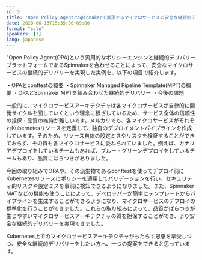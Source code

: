 ```yaml
---
id: 5
title: "Open Policy AgentとSpinnakerで実現するマイクロサービスの安全な継続的デリバリー"
date: 2020-06-13T15:35:00+09:00
format: "solo"
speakers: [7]
lang: japanese
---
```


"Open Policy Agent(OPA)という汎用的なポリシーエンジンと継続的デリバリープラットフォームであるSpinnakerを合わせることによって、安全なマイクロサービスの継続的デリバリーを実現した実例を、以下の項目で紹介します。

・OPAとconftestの概要
・Spinnaker Managed Pipeline Template(MPT)の概要
・OPAとSpinnaker MPTを組み合わせた継続的デリバリー
・今後の課題

一般的に、マイクロサービスアーキテクチャは各マイクロサービスが自律的に開発サイクルを回していくという理念に根ざしているため、サービス全体の信頼性の担保・品質の維持が難しいです。メルカリでも、各マイクロサービスがそれぞれKubernetesリソースを定義して、独自のデプロイメントパイプラインを作成しています。そのため、リソース自体の設定ミスやリスクを検証することができておらず、その質も各マイクロサービスに委ねられていました。例えば、カナリアデプロイをしているチームもあれば、ブルー・グリーンデプロイをしているチームもあり、品質にばらつきがありました。

今回の取り組みでOPAや、その派生物であるconftestを使ってデプロイ前にKubernetesリソースにポリシーを適用してバリデーションを行い、セキュリティ的リスクや設定ミスを事前に検知できるようになりました。また、Spinnaker MATなどの機能も使うことによって、デベロッパーが簡単にテンプレートからパイプラインを生成することができるようになり、マイクロサービスのデプロイの標準化を行うことができました。これらの取り組みによって、品質がばらつきが生じやすいマイクロサービスアーキテクチャの質を担保することができ、より安全な継続的デリバリーを実現できました。

Kubernetes上でのマイクロサービスアーキテクチャがもたらす恩恵を享受しつつ、安全な継続的デリバリーをしたい方へ、一つの提案をできると思っています。
